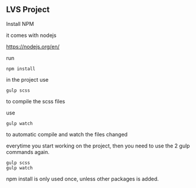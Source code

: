 ## LVS Project


Install NPM 

it comes with nodejs

https://nodejs.org/en/

run

    npm install

  

in the project
use

    gulp scss

to compile the scss files

use

    gulp watch

to automatic compile and watch the files changed

  
  
everytime you start working on the project, then you need to use the 2 gulp commands again.

    gulp scss
    gulp watch

  npm install is only used once, unless other packages is added.